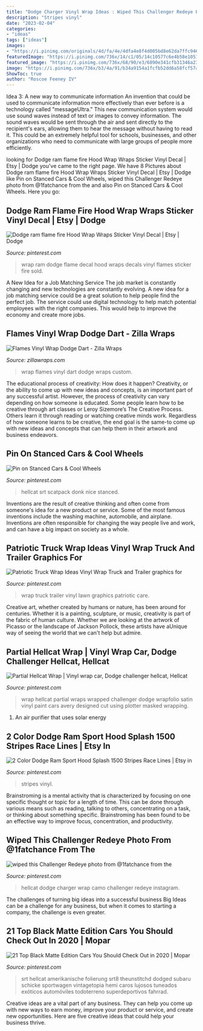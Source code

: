 ```yaml
---
title: "Dodge Charger Vinyl Wrap Ideas : Wiped This Challenger Redeye Photo From @1fatchance From The"
description: "Stripes vinyl"
date: "2023-02-04"
categories:
- "ideas"
tags: ["ideas"]
images:
- "https://i.pinimg.com/originals/4d/fa/4e/4dfa4e8f4d005bd8e62da7ffc946002d.jpg"
featuredImage: "https://i.pinimg.com/736x/14/c1/05/14c10577c6e4b58e105126adf3ecadf4.jpg"
featured_image: "https://i.pinimg.com/736x/68/90/e3/6890e341cfb31346a23c22fd787705fa.jpg"
image: "https://i.pinimg.com/736x/b3/4a/91/b34a9154a1fcfb52dd6a58fcf57a988d.jpg"
ShowToc: true
author: "Roscoe Feeney IV"
---
```



Idea 3: A new way to communicate information
An invention that could be used to communicate information more effectively than ever before is a technology called "messageUltra." This new communication system would use sound waves instead of text or images to convey information. The sound waves would be sent through the air and sent directly to the recipient's ears, allowing them to hear the message without having to read it. This could be an extremely helpful tool for schools, businesses, and other organizations who need to communicate with large groups of people more efficiently.

	

		
looking for Dodge ram flame fire Hood Wrap Wraps Sticker Vinyl Decal | Etsy | Dodge you've came to the right page. We have 8 Pictures about Dodge ram flame fire Hood Wrap Wraps Sticker Vinyl Decal | Etsy | Dodge like Pin on Stanced Cars &amp; Cool Wheels, wiped this Challenger Redeye photo from @1fatchance from the and also Pin on Stanced Cars &amp; Cool Wheels. Here you go:
		
    
## Dodge Ram Flame Fire Hood Wrap Wraps Sticker Vinyl Decal | Etsy | Dodge

<img loading=lazy src="https://i.pinimg.com/736x/a7/b0/8e/a7b08ec27286328a7389d337044fd7d5.jpg" onerror="this.onerror=null;this.src='https://tse4.mm.bing.net/th?id=OIP.h5a2aDG1rley-WAHkcHEmwHaF4&amp;pid=15.1';" alt="Dodge ram flame fire Hood Wrap Wraps Sticker Vinyl Decal | Etsy | Dodge">

_Source: pinterest.com_

>wrap ram dodge flame decal hood wraps decals vinyl flames sticker fire sold. 

	

A New Idea for a Job Matching Service
The job market is constantly changing and new technologies are constantly evolving. A new idea for a job matching service could be a great solution to help people find the perfect job. The service could use digital technology to help match potential employees with the right companies. This would help to improve the economy and create more jobs.

    
## Flames Vinyl Wrap Dodge Dart - Zilla Wraps

<img loading=lazy src="http://zillawraps.com/wp-content/uploads/2015/03/flames-vinyl-car-wrap-dart.jpg" onerror="this.onerror=null;this.src='https://tse4.mm.bing.net/th?id=OIP.Hhf4jhXkJFMTlpFtpR9MmgHaK1&amp;pid=15.1';" alt="Flames Vinyl Wrap Dodge Dart - Zilla Wraps">

_Source: zillawraps.com_

>wrap flames vinyl dart dodge wraps custom. 

	

The educational process of creativity: How does it happen?
Creativity, or the ability to come up with new ideas and concepts, is an important part of any successful artist. However, the process of creativity can vary depending on how someone is educated. Some people learn how to be creative through art classes or Leroy Sizemore’s The Creative Process. Others learn it through reading or watching creative minds work. Regardless of how someone learns to be creative, the end goal is the same-to come up with new ideas and concepts that can help them in their artwork and business endeavors.

    
## Pin On Stanced Cars &amp; Cool Wheels

<img loading=lazy src="https://i.pinimg.com/736x/fe/f8/1a/fef81a33e61776553e59a77128b70408.jpg" onerror="this.onerror=null;this.src='https://tse4.mm.bing.net/th?id=OIP.8GfaCENLg661y61ZEOgUXAHaHa&amp;pid=15.1';" alt="Pin on Stanced Cars &amp; Cool Wheels">

_Source: pinterest.com_

>hellcat srt scatpack donk nice stanced. 

	

Inventions are the result of creative thinking and often come from someone's idea for a new product or service. Some of the most famous inventions include the washing machine, automobile, and airplane. Inventions are often responsible for changing the way people live and work, and can have a big impact on society as a whole.

    
## Patriotic Truck Wrap Ideas Vinyl Wrap Truck And Trailer Graphics For

<img loading=lazy src="https://i.pinimg.com/736x/68/90/e3/6890e341cfb31346a23c22fd787705fa.jpg" onerror="this.onerror=null;this.src='https://tse4.mm.bing.net/th?id=OIP.n38RkJF-1NTc0_jbuiPCJgHaEV&amp;pid=15.1';" alt="Patriotic Truck Wrap Ideas Vinyl Wrap Truck and Trailer graphics for">

_Source: pinterest.com_

>wrap truck trailer vinyl lawn graphics patriotic care. 

	

Creative art, whether created by humans or nature, has been around for centuries. Whether it is a painting, sculpture, or music, creativity is part of the fabric of human culture. Whether we are looking at the artwork of Picasso or the landscape of Jackson Pollock, these artists have aUnique way of seeing the world that we can't help but admire.

    
## Partial Hellcat Wrap | Vinyl Wrap Car, Dodge Challenger Hellcat, Hellcat

<img loading=lazy src="https://i.pinimg.com/originals/4d/fa/4e/4dfa4e8f4d005bd8e62da7ffc946002d.jpg" onerror="this.onerror=null;this.src='https://tse2.mm.bing.net/th?id=OIP.0cTofw1XZzMkfmyNLFMT9AHaE7&amp;pid=15.1';" alt="Partial Hellcat Wrap | Vinyl wrap car, Dodge challenger hellcat, Hellcat">

_Source: pinterest.com_

>wrap hellcat partial wraps wrapped challenger dodge wrapfolio satin vinyl paint cars avery designed cut using plotter masked wrapping. 

	

1. An air purifier that uses solar energy 

    
## 2 Color Dodge Ram Sport Hood Splash 1500 Stripes Race Lines | Etsy In

<img loading=lazy src="https://i.pinimg.com/736x/56/27/08/5627087144c865c273afddd8b918cf38.jpg" onerror="this.onerror=null;this.src='https://tse3.mm.bing.net/th?id=OIP.qICzoeIZw5DQUjJitZgtRgHaHa&amp;pid=15.1';" alt="2 Color Dodge Ram Sport Hood Splash 1500 Stripes Race Lines | Etsy in">

_Source: pinterest.com_

>stripes vinyl. 

	

Brainstroming is a mental activity that is characterized by focusing on one specific thought or topic for a length of time. This can be done through various means such as reading, talking to others, concentrating on a task, or thinking about something specific. Brainstroming has been found to be an effective way to improve focus, concentration, and productivity.

    
## Wiped This Challenger Redeye Photo From @1fatchance From The

<img loading=lazy src="https://i.pinimg.com/736x/14/c1/05/14c10577c6e4b58e105126adf3ecadf4.jpg" onerror="this.onerror=null;this.src='https://tse3.mm.bing.net/th?id=OIP.yvNJLEtgGe27x9y9A3X2owHaHa&amp;pid=15.1';" alt="wiped this Challenger Redeye photo from @1fatchance from the">

_Source: pinterest.com_

>hellcat dodge charger wrap camo challenger redeye instagram. 

	

The challenges of turning big ideas into a successful business
Big Ideas can be a challenge for any business, but when it comes to starting a company, the challenge is even greater.

    
## 21 Top Black Matte Edition Cars You Should Check Out In 2020 | Mopar

<img loading=lazy src="https://i.pinimg.com/736x/b3/4a/91/b34a9154a1fcfb52dd6a58fcf57a988d.jpg" onerror="this.onerror=null;this.src='https://tse2.mm.bing.net/th?id=OIP.yj5yKO0my860levaGj-mkQHaJ4&amp;pid=15.1';" alt="21 Top Black Matte Edition Cars You Should Check Out in 2020 | Mopar">

_Source: pinterest.com_

>srt hellcat amerikanische folierung srt8 theunstitchd dodged subaru schicke sportwagen vintagetopia hemi caros lujosos tuneados exóticos automóviles todoterreno superdeportivos fahrrad. 

	

Creative ideas are a vital part of any business. They can help you come up with new ways to earn money, improve your product or service, and create new opportunities. Here are five creative ideas that could help your business thrive.

